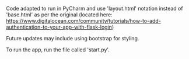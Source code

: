 Code adapted to run in PyCharm and use 'layout.html' notation instead of 'base.html' as per the original (located here: https://www.digitalocean.com/community/tutorials/how-to-add-authentication-to-your-app-with-flask-login)

Future updates may include using bootstrap for styling.

To run the app, run the file called 'start.py'.